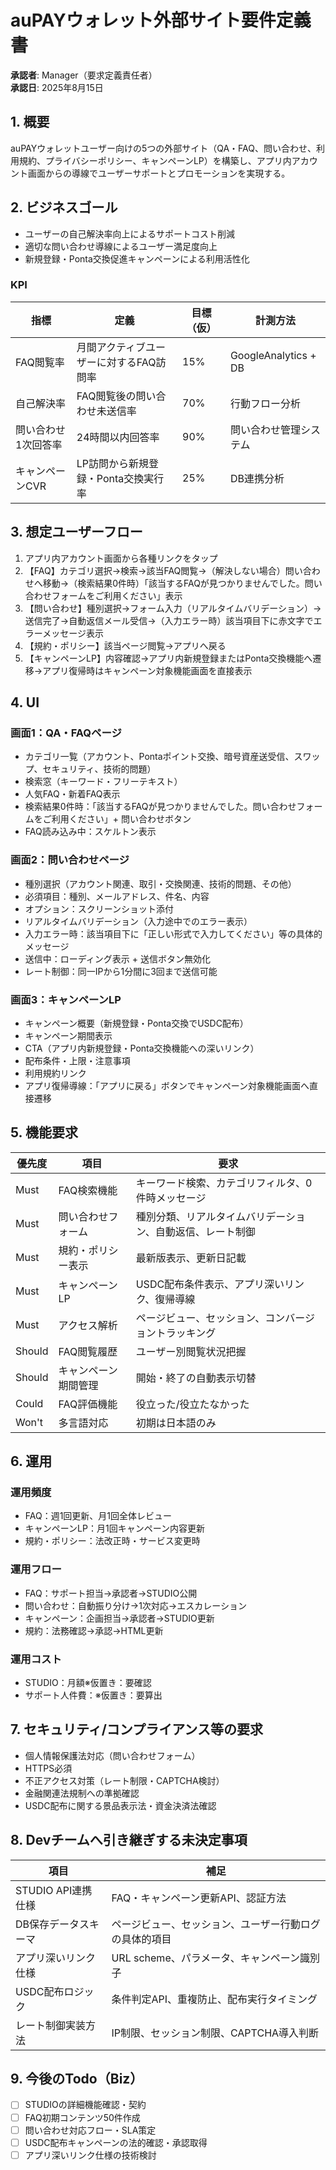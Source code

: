 # auPAYウォレット外部サイト要件定義書

**承認者**: Manager（要求定義責任者）  
**承認日**: 2025年8月15日

## 1. 概要
auPAYウォレットユーザー向けの5つの外部サイト（QA・FAQ、問い合わせ、利用規約、プライバシーポリシー、キャンペーンLP）を構築し、アプリ内アカウント画面からの導線でユーザーサポートとプロモーションを実現する。

## 2. ビジネスゴール
- ユーザーの自己解決率向上によるサポートコスト削減
- 適切な問い合わせ導線によるユーザー満足度向上  
- 新規登録・Ponta交換促進キャンペーンによる利用活性化

### KPI
| 指標 | 定義 | 目標（仮） | 計測方法 |
| --- | --- | --- | --- |
| FAQ閲覧率 | 月間アクティブユーザーに対するFAQ訪問率 | 15% | GoogleAnalytics + DB |
| 自己解決率 | FAQ閲覧後の問い合わせ未送信率 | 70% | 行動フロー分析 |
| 問い合わせ1次回答率 | 24時間以内回答率 | 90% | 問い合わせ管理システム |
| キャンペーンCVR | LP訪問から新規登録・Ponta交換実行率 | 25% | DB連携分析 |

## 3. 想定ユーザーフロー
1. アプリ内アカウント画面から各種リンクをタップ
2. 【FAQ】カテゴリ選択→検索→該当FAQ閲覧→（解決しない場合）問い合わせへ移動→（検索結果0件時）「該当するFAQが見つかりませんでした。問い合わせフォームをご利用ください」表示
3. 【問い合わせ】種別選択→フォーム入力（リアルタイムバリデーション）→送信完了→自動返信メール受信→（入力エラー時）該当項目下に赤文字でエラーメッセージ表示
4. 【規約・ポリシー】該当ページ閲覧→アプリへ戻る
5. 【キャンペーンLP】内容確認→アプリ内新規登録またはPonta交換機能へ遷移→アプリ復帰時はキャンペーン対象機能画面を直接表示

## 4. UI
### 画面1：QA・FAQページ
- カテゴリ一覧（アカウント、Pontaポイント交換、暗号資産送受信、スワップ、セキュリティ、技術的問題）
- 検索窓（キーワード・フリーテキスト）
- 人気FAQ・新着FAQ表示
- 検索結果0件時：「該当するFAQが見つかりませんでした。問い合わせフォームをご利用ください」+ 問い合わせボタン
- FAQ読み込み中：スケルトン表示

### 画面2：問い合わせページ
- 種別選択（アカウント関連、取引・交換関連、技術的問題、その他）
- 必須項目：種別、メールアドレス、件名、内容
- オプション：スクリーンショット添付
- リアルタイムバリデーション（入力途中でのエラー表示）
- 入力エラー時：該当項目下に「正しい形式で入力してください」等の具体的メッセージ
- 送信中：ローディング表示 + 送信ボタン無効化
- レート制御：同一IPから1分間に3回まで送信可能

### 画面3：キャンペーンLP
- キャンペーン概要（新規登録・Ponta交換でUSDC配布）
- キャンペーン期間表示
- CTA（アプリ内新規登録・Ponta交換機能への深いリンク）
- 配布条件・上限・注意事項
- 利用規約リンク
- アプリ復帰導線：「アプリに戻る」ボタンでキャンペーン対象機能画面へ直接遷移

## 5. 機能要求
| 優先度 | 項目 | 要求 |
| --- | --- | --- |
| Must | FAQ検索機能 | キーワード検索、カテゴリフィルタ、0件時メッセージ |
| Must | 問い合わせフォーム | 種別分類、リアルタイムバリデーション、自動返信、レート制御 |
| Must | 規約・ポリシー表示 | 最新版表示、更新日記載 |
| Must | キャンペーンLP | USDC配布条件表示、アプリ深いリンク、復帰導線 |
| Must | アクセス解析 | ページビュー、セッション、コンバージョントラッキング |
| Should | FAQ閲覧履歴 | ユーザー別閲覧状況把握 |
| Should | キャンペーン期間管理 | 開始・終了の自動表示切替 |
| Could | FAQ評価機能 | 役立った/役立たなかった |
| Won't | 多言語対応 | 初期は日本語のみ |

## 6. 運用
### 運用頻度
- FAQ：週1回更新、月1回全体レビュー
- キャンペーンLP：月1回キャンペーン内容更新
- 規約・ポリシー：法改正時・サービス変更時

### 運用フロー
- FAQ：サポート担当→承認者→STUDIO公開
- 問い合わせ：自動振り分け→1次対応→エスカレーション
- キャンペーン：企画担当→承認者→STUDIO更新
- 規約：法務確認→承認→HTML更新

### 運用コスト
- STUDIO：月額※仮置き：要確認
- サポート人件費：※仮置き：要算出

## 7. セキュリティ/コンプライアンス等の要求
- 個人情報保護法対応（問い合わせフォーム）
- HTTPS必須
- 不正アクセス対策（レート制限・CAPTCHA検討）
- 金融関連法規制への準拠確認
- USDC配布に関する景品表示法・資金決済法確認

## 8. Devチームへ引き継ぎする未決定事項
| 項目 | 補足 |
| --- | --- |
| STUDIO API連携仕様 | FAQ・キャンペーン更新API、認証方法 |
| DB保存データスキーマ | ページビュー、セッション、ユーザー行動ログの具体的項目 |
| アプリ深いリンク仕様 | URL scheme、パラメータ、キャンペーン識別子 |
| USDC配布ロジック | 条件判定API、重複防止、配布実行タイミング |
| レート制御実装方法 | IP制限、セッション制限、CAPTCHA導入判断 |

## 9. 今後のTodo（Biz）
- [ ] STUDIOの詳細機能確認・契約
- [ ] FAQ初期コンテンツ50件作成
- [ ] 問い合わせ対応フロー・SLA策定
- [ ] USDC配布キャンペーンの法的確認・承認取得
- [ ] アプリ深いリンク仕様の技術検討